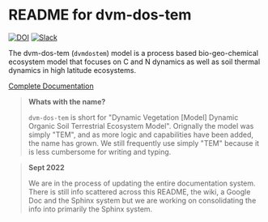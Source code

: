 README for dvm-dos-tem
===========================================

[![DOI](https://zenodo.org/badge/4579979.svg)](https://zenodo.org/badge/latestdoi/4579979)
[![Slack](https://img.shields.io/badge/slack-login-green.svg)](https://arctic-eco-modeling.slack.com) 

The dvm-dos-tem (`dvmdostem`) model is a process based bio-geo-chemical
ecosystem model that focuses on C and N dynamics as well as soil thermal
dynamics in high latitude ecosystems.

[Complete Documentation](https://uaf-arctic-eco-modeling.github.io/dvm-dos-tem/index.html)

> **Whats with the name?**
> 
> `dvm-dos-tem` is short for "Dynamic Vegetation \[Model\] Dynamic Organic Soil
> Terrestrial Ecosystem Model". Orignally the model
> was simply "TEM", and as more logic and capabilities have been added, the name
> has grown. We still frequently use simply "TEM" because it is less cumbersome
> for writing and typing.


> **Sept 2022**
>
> We are in the process of updating the entire documentation
> system. There is still info scattered across this README, the wiki, a Google
> Doc and the Sphinx system but we are working on consolidating the info into 
> primarily the Sphinx system.
